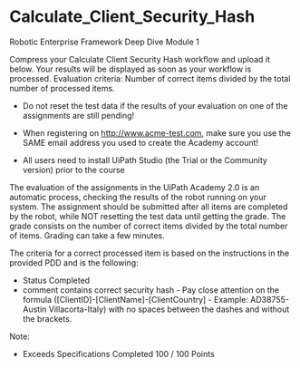 # Calculate_Client_Security_Hash
 Robotic Enterprise Framework Deep Dive Module 1 
 
 Compress your Calculate Client Security Hash workflow and upload it below.
Your results will be displayed as soon as your workflow is processed. 
Evaluation criteria: Number of correct items divided by the total number of processed items.  
 
 * Do not reset the test data if the results of your evaluation on one of the assignments are still pending!
 * When registering on http://www.acme-test.com, make sure you use the SAME email address you used to create the Academy account!

* All users need to install UiPath Studio (the Trial or the Community version) prior to the course
 
The evaluation of the assignments in the UiPath Academy 2.0 is an automatic process, checking the results of the robot running on your system. The assignment should be submitted after all items are completed by the robot, while NOT resetting the test data until getting the grade. The grade consists on the number of correct items divided by the total number of items. Grading can take a few minutes. 
 
The criteria for a correct processed item is based on the instructions in the provided PDD and is the following:
- Status Completed
- comment contains correct security hash - Pay close attention on the formula ([ClientID]-[ClientName]-[ClientCountry] - Example: AD38755-Austin Villacorta-Italy) with no spaces between the dashes and without the brackets.

Note:
* Exceeds Specifications Completed 100 / 100 Points
 
